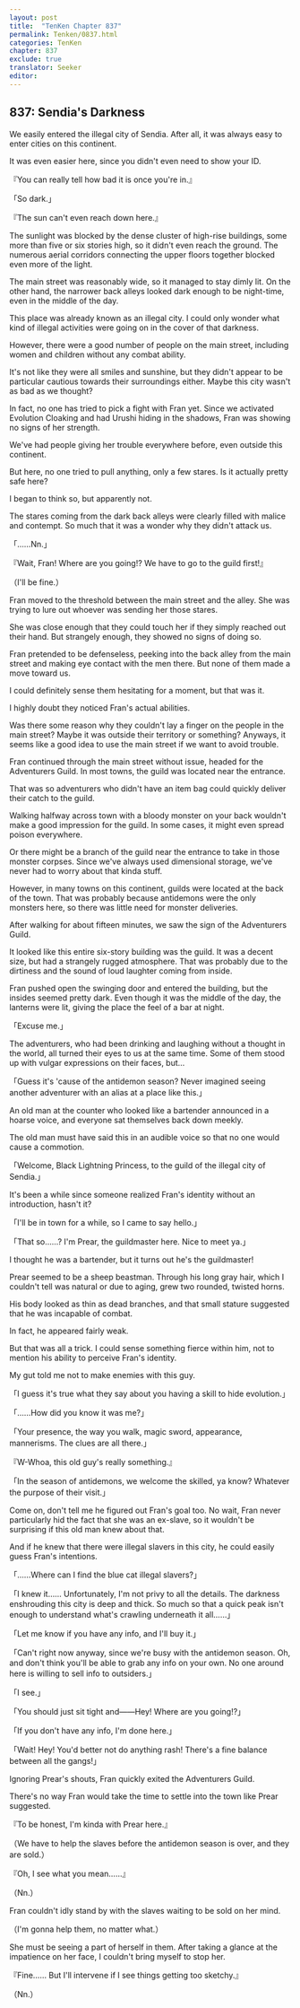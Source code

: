 ```yaml
---
layout: post
title:  "TenKen Chapter 837"
permalink: Tenken/0837.html
categories: TenKen
chapter: 837
exclude: true
translator: Seeker
editor: 
---
```

<h2>837: Sendia's Darkness</h2>

We easily entered the illegal city of Sendia. After all, it was always easy to enter cities on this continent.

It was even easier here, since you didn't even need to show your ID.

『You can really tell how bad it is once you're in.』

「So dark.」

『The sun can't even reach down here.』

The sunlight was blocked by the dense cluster of high-rise buildings, some more than five or six stories high, so it didn't even reach the ground. The numerous aerial corridors connecting the upper floors together blocked even more of the light.

The main street was reasonably wide, so it managed to stay dimly lit. On the other hand, the narrower back alleys looked dark enough to be night-time, even in the middle of the day.

This place was already known as an illegal city. I could only wonder what kind of illegal activities were going on in the cover of that darkness.

However, there were a good number of people on the main street, including women and children without any combat ability.

It's not like they were all smiles and sunshine, but they didn't appear to be particular cautious towards their surroundings either. Maybe this city wasn't as bad as we thought?

In fact, no one has tried to pick a fight with Fran yet. Since we activated Evolution Cloaking and had Urushi hiding in the shadows, Fran was showing no signs of her strength.

We've had people giving her trouble everywhere before, even outside this continent.

But here, no one tried to pull anything, only a few stares. Is it actually pretty safe here?

I began to think so, but apparently not.

The stares coming from the dark back alleys were clearly filled with malice and contempt. So much that it was a wonder why they didn't attack us.

「……Nn.」

『Wait, Fran! Where are you going!? We have to go to the guild first!』

（I'll be fine.）

Fran moved to the threshold between the main street and the alley. She was trying to lure out whoever was sending her those stares.

She was close enough that they could touch her if they simply reached out their hand. But strangely enough, they showed no signs of doing so.

Fran pretended to be defenseless, peeking into the back alley from the main street and making eye contact with the men there. But none of them made a move toward us.

I could definitely sense them hesitating for a moment, but that was it.

I highly doubt they noticed Fran's actual abilities.

Was there some reason why they couldn't lay a finger on the people in the main street? Maybe it was outside their territory or something? Anyways, it seems like a good idea to use the main street if we want to avoid trouble.

Fran continued through the main street without issue, headed for the Adventurers Guild. In most towns, the guild was located near the entrance.

That was so adventurers who didn't have an item bag could quickly deliver their catch to the guild.

Walking halfway across town with a bloody monster on your back wouldn't make a good impression for the guild. In some cases, it might even spread poison everywhere.

Or there might be a branch of the guild near the entrance to take in those monster corpses. Since we've always used dimensional storage, we've never had to worry about that kinda stuff.

However, in many towns on this continent, guilds were located at the back of the town. That was probably because antidemons were the only monsters here, so there was little need for monster deliveries.

After walking for about fifteen minutes, we saw the sign of the Adventurers Guild.

It looked like this entire six-story building was the guild. It was a decent size, but had a strangely rugged atmosphere. That was probably due to the dirtiness and the sound of loud laughter coming from inside.

Fran pushed open the swinging door and entered the building, but the insides seemed pretty dark. Even though it was the middle of the day, the lanterns were lit, giving the place the feel of a bar at night.

「Excuse me.」

The adventurers, who had been drinking and laughing without a thought in the world, all turned their eyes to us at the same time. Some of them stood up with vulgar expressions on their faces, but…

「Guess it's 'cause of the antidemon season? Never imagined seeing another adventurer with an alias at a place like this.」

An old man at the counter who looked like a bartender announced in a hoarse voice, and everyone sat themselves back down meekly.

The old man must have said this in an audible voice so that no one would cause a commotion.

「Welcome, Black Lightning Princess, to the guild of the illegal city of Sendia.」

It's been a while since someone realized Fran's identity without an introduction, hasn't it?

「I'll be in town for a while, so I came to say hello.」

「That so……? I'm Prear, the guildmaster here. Nice to meet ya.」

I thought he was a bartender, but it turns out he's the guildmaster!

Prear seemed to be a sheep beastman. Through his long gray hair, which I couldn't tell was natural or due to aging, grew two rounded, twisted horns.

His body looked as thin as dead branches, and that small stature suggested that he was incapable of combat.

In fact, he appeared fairly weak.

But that was all a trick. I could sense something fierce within him, not to mention his ability to perceive Fran's identity.

My gut told me not to make enemies with this guy.

「I guess it's true what they say about you having a skill to hide evolution.」

「……How did you know it was me?」

「Your presence, the way you walk, magic sword, appearance, mannerisms. The clues are all there.」

『W-Whoa, this old guy's really something.』

「In the season of antidemons, we welcome the skilled, ya know? Whatever the purpose of their visit.」

Come on, don't tell me he figured out Fran's goal too. No wait, Fran never particularly hid the fact that she was an ex-slave, so it wouldn't be surprising if this old man knew about that.

And if he knew that there were illegal slavers in this city, he could easily guess Fran's intentions.

「……Where can I find the blue cat illegal slavers?」

「I knew it…… Unfortunately, I'm not privy to all the details. The darkness enshrouding this city is deep and thick. So much so that a quick peak isn't enough to understand what's crawling underneath it all……」

「Let me know if you have any info, and I'll buy it.」

「Can't right now anyway, since we're busy with the antidemon season. Oh, and don't think you'll be able to grab any info on your own. No one around here is willing to sell info to outsiders.」

「I see.」

「You should just sit tight and――Hey! Where are you going!?」

「If you don't have any info, I'm done here.」

「Wait! Hey! You'd better not do anything rash! There's a fine balance between all the gangs!」

Ignoring Prear's shouts, Fran quickly exited the Adventurers Guild.

There's no way Fran would take the time to settle into the town like Prear suggested.

『To be honest, I'm kinda with Prear here.』

（We have to help the slaves before the antidemon season is over, and they are sold.）

『Oh, I see what you mean……』

（Nn.）

Fran couldn't idly stand by with the slaves waiting to be sold on her mind.

（I'm gonna help them, no matter what.）

She must be seeing a part of herself in them. After taking a glance at the impatience on her face, I couldn't bring myself to stop her.

『Fine…… But I'll intervene if I see things getting too sketchy.』

（Nn.）



